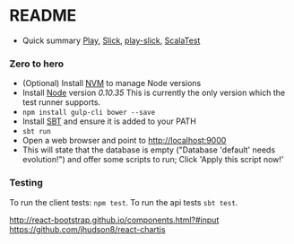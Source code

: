 # README #
* Quick summary
[Play](https://www.playframework.com/documentation/2.3.x/Home),
[Slick](http://slick.typesafe.com/doc/2.1.0/introduction.html), 
[play-slick](https://github.com/playframework/play-slick/wiki/Usage),
[ScalaTest](http://scalatest.org/plus/play)

### Zero to hero ###
 - (Optional) Install [NVM](https://github.com/creationix/nvm) to manage Node versions
 - Install [Node](https://nodejs.org/) version *0.10.35* This is currently the only version which the test runner supports.
 - `npm install gulp-cli bower --save`
 - Install [SBT](http://www.scala-sbt.org/download.html) and ensure it is added to your PATH
 - `sbt run`
 - Open a web browser and point to [http://localhost:9000](http://localhost:9000)
 - This will state that the database is empty ("Database 'default' needs evolution!") and offer some scripts to run; Click 'Apply this script now!'  
   
### Testing ###
To run the client tests: `npm test`.
To run the api tests `sbt test`.

http://react-bootstrap.github.io/components.html?#input
https://github.com/jhudson8/react-chartjs